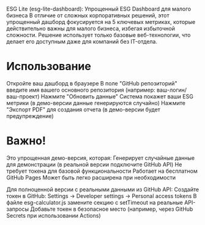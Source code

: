 ESG Lite (esg-lite-dashboard): Упрощенный ESG Dashboard для малого бизнеса
В отличие от сложных корпоративных решений, этот упрощенный дашборд фокусируется на 5 ключевых метриках, которые действительно важны для малого бизнеса, избегая избыточной сложности. Решение использует только базовые веб-технологии, что делает его доступным даже для компаний без IT-отдела.

# Использование
Откройте ваш дашборд в браузере
В поле "GitHub репозиторий" введите имя вашего основного репозитория (например: ваш-логин/ваш-проект)
Нажмите "Обновить данные"
Система покажет ваши ESG метрики (в демо-версии данные генерируются случайно)
Нажмите "Экспорт PDF" для создания отчета (в демо-версии будет предупреждение)

# Важно!
Это упрощенная демо-версия, которая:
Генерирует случайные данные для демонстрации (в реальной версии подключите GitHub API)
Не требует токена для базовой функциональности
Работает на бесплатном GitHub Pages
Может быть легко расширена при необходимости

Для полноценной версии с реальными данными из GitHub API:
Создайте токен в GitHub: Settings → Developer settings → Personal access tokens
В файле esg-calculator.js замените секцию с setTimeout на реальные API-запросы
Добавьте токен в безопасное место (например, через GitHub Secrets при использовании Actions)
